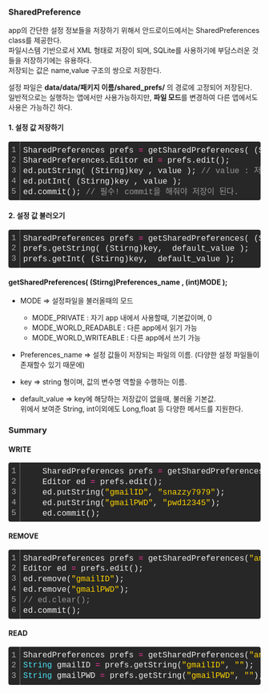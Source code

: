 ### SharedPreference

app의 간단한 설정 정보들을 저장하기 위해서 안드로이드에서는 SharedPreferences class를 제공한다.  
파일시스템 기반으로서 XML 형태로 저장이 되며, SQLite를 사용하기에 부담스러운 것들을 저장하기에는 유용하다.  
저장되는 값은 name,value 구조의 쌍으로 저장한다.  
  
설정 파일은 **data/data/패키지 이름/shared\_prefs/** 의 경로에 고정되어 저장된다.  
일반적으로는 실행하는 앱에서만 사용가능하지만, **파일 모드**를 변경하여 다른 앱에서도 사용은 가능하긴 하다.

#### 1\. 설정 값 저장하기

<table class="colorscripter-code-table" style="margin:0;padding:0;border:none;background-color:#272727;border-radius:4px;" cellspacing="0" cellpadding="0"><tbody><tr><td style="padding:6px;border-right:2px solid #4f4f4f"><div style="margin:0;padding:0;word-break:normal;text-align:right;color:#aaa;font-family:Consolas, 'Liberation Mono', Menlo, Courier, monospace !important;line-height:130%"><div style="line-height:130%">1</div><div style="line-height:130%">2</div><div style="line-height:130%">3</div><div style="line-height:130%">4</div><div style="line-height:130%">5</div></div></td><td style="padding:6px 0;text-align:left"><div style="margin:0;padding:0;color:#f0f0f0;font-family:Consolas, 'Liberation Mono', Menlo, Courier, monospace !important;line-height:130%"><div style="padding:0 6px; white-space:pre; line-height:130%">SharedPreferences&nbsp;prefs&nbsp;<span style="color:#0086b3"></span><span style="color:#ff3399">=</span>&nbsp;getSharedPreferences(&nbsp;(Stirng)Preferences_name&nbsp;,&nbsp;MODE_PRIVATE);</div><div style="padding:0 6px; white-space:pre; line-height:130%">SharedPreferences.Editor&nbsp;ed&nbsp;<span style="color:#0086b3"></span><span style="color:#ff3399">=</span>&nbsp;prefs.edit();</div><div style="padding:0 6px; white-space:pre; line-height:130%">ed.putString(&nbsp;(Stirng)key&nbsp;,&nbsp;value&nbsp;);&nbsp;<span style="color:#999999">//&nbsp;value&nbsp;:&nbsp;저장될&nbsp;값&nbsp;</span></div><div style="padding:0 6px; white-space:pre; line-height:130%">ed.putInt(&nbsp;(Stirng)key&nbsp;,&nbsp;value&nbsp;);</div><div style="padding:0 6px; white-space:pre; line-height:130%">ed.commit();&nbsp;<span style="color:#999999">//&nbsp;필수!&nbsp;commit을&nbsp;해줘야&nbsp;저장이&nbsp;된다.</span></div></div><div style="text-align:right;margin-top:-13px;margin-right:5px;font-size:9px;font-style:italic"><a href="http://colorscripter.com/info#e" target="_blank" style="color:#4f4f4ftext-decoration:none">Colored by Color Scripter</a></div></td><td style="vertical-align:bottom;padding:0 2px 4px 0"><a href="http://colorscripter.com/info#e" target="_blank" style="text-decoration:none;color:white"><span style="font-size:9px;word-break:normal;background-color:#4f4f4f;color:white;border-radius:10px;padding:1px">cs</span></a></td></tr></tbody></table>

#### 2\. 설정 값 불러오기

<table class="colorscripter-code-table" style="margin:0;padding:0;border:none;background-color:#272727;border-radius:4px;" cellspacing="0" cellpadding="0"><tbody><tr><td style="padding:6px;border-right:2px solid #4f4f4f"><div style="margin:0;padding:0;word-break:normal;text-align:right;color:#aaa;font-family:Consolas, 'Liberation Mono', Menlo, Courier, monospace !important;line-height:130%"><div style="line-height:130%">1</div><div style="line-height:130%">2</div><div style="line-height:130%">3</div></div></td><td style="padding:6px 0;text-align:left"><div style="margin:0;padding:0;color:#f0f0f0;font-family:Consolas, 'Liberation Mono', Menlo, Courier, monospace !important;line-height:130%"><div style="padding:0 6px; white-space:pre; line-height:130%">SharedPreferences&nbsp;prefs&nbsp;<span style="color:#0086b3"></span><span style="color:#ff3399">=</span>&nbsp;getSharedPreferences(&nbsp;(Stirng)Preferences_name&nbsp;,MODE_PRIVATE);</div><div style="padding:0 6px; white-space:pre; line-height:130%">prefs.getString(&nbsp;(Stirng)key,&nbsp;&nbsp;default_value&nbsp;);</div><div style="padding:0 6px; white-space:pre; line-height:130%">prefs.getInt(&nbsp;(Stirng)key,&nbsp;&nbsp;default_value&nbsp;);</div></div><div style="text-align:right;margin-top:-13px;margin-right:5px;font-size:9px;font-style:italic"><a href="http://colorscripter.com/info#e" target="_blank" style="color:#4f4f4ftext-decoration:none">Colored by Color Scripter</a></div></td><td style="vertical-align:bottom;padding:0 2px 4px 0"><a href="http://colorscripter.com/info#e" target="_blank" style="text-decoration:none;color:white"><span style="font-size:9px;word-break:normal;background-color:#4f4f4f;color:white;border-radius:10px;padding:1px">cs</span></a></td></tr></tbody></table>

#### getSharedPreferences( (Stirng)Preferences\_name , (int)MODE );

-   MODE => 설정파일을 불러올때의 모드
    
    -   MODE\_PRIVATE : 자기 app 내에서 사용할때, 기본값이며, 0
    -   MODE\_WORLD\_READABLE : 다른 app에서 읽기 가능
    -   MODE\_WORLD\_WRITEABLE : 다른 app에서 쓰기 가능
-   Preferences\_name => 설정 값들이 저장되는 파일의 이름. (다양한 설정 파일들이 존재할수 있기 때문에)
    
-   key => string 형이며, 값의 변수명 역할을 수행하는 이름.
    
-   default\_value => key에 해당하는 저장값이 없을때, 불러올 기본값.  
    위에서 보여준 String, int이외에도 Long,float 등 다양한 메서드를 지원한다.
    

### Summary

#### WRITE

<table class="colorscripter-code-table" style="margin:0;padding:0;border:none;background-color:#272727;border-radius:4px;" cellspacing="0" cellpadding="0"><tbody><tr><td style="padding:6px;border-right:2px solid #4f4f4f"><div style="margin:0;padding:0;word-break:normal;text-align:right;color:#aaa;font-family:Consolas, 'Liberation Mono', Menlo, Courier, monospace !important;line-height:130%"><div style="line-height:130%">1</div><div style="line-height:130%">2</div><div style="line-height:130%">3</div><div style="line-height:130%">4</div><div style="line-height:130%">5</div></div></td><td style="padding:6px 0;text-align:left"><div style="margin:0;padding:0;color:#f0f0f0;font-family:Consolas, 'Liberation Mono', Menlo, Courier, monospace !important;line-height:130%"><div style="padding:0 6px; white-space:pre; line-height:130%">&nbsp;&nbsp;&nbsp;&nbsp;SharedPreferences&nbsp;prefs&nbsp;<span style="color:#0086b3"></span><span style="color:#ff3399">=</span>&nbsp;getSharedPreferences(<span style="color:#ffd500">"CyLostPrefName"</span>,&nbsp;MODE_PRIVATE);</div><div style="padding:0 6px; white-space:pre; line-height:130%">&nbsp;&nbsp;&nbsp;&nbsp;Editor&nbsp;ed&nbsp;<span style="color:#0086b3"></span><span style="color:#ff3399">=</span>&nbsp;prefs.edit();</div><div style="padding:0 6px; white-space:pre; line-height:130%">&nbsp;&nbsp;&nbsp;&nbsp;ed.putString(<span style="color:#ffd500">"gmailID"</span>,&nbsp;<span style="color:#ffd500">"snazzy7979"</span>);</div><div style="padding:0 6px; white-space:pre; line-height:130%">&nbsp;&nbsp;&nbsp;&nbsp;ed.putString(<span style="color:#ffd500">"gmailPWD"</span>,&nbsp;<span style="color:#ffd500">"pwd12345"</span>);</div><div style="padding:0 6px; white-space:pre; line-height:130%">&nbsp;&nbsp;&nbsp;&nbsp;ed.commit();</div></div><div style="text-align:right;margin-top:-13px;margin-right:5px;font-size:9px;font-style:italic"><a href="http://colorscripter.com/info#e" target="_blank" style="color:#4f4f4ftext-decoration:none">Colored by Color Scripter</a></div></td><td style="vertical-align:bottom;padding:0 2px 4px 0"><a href="http://colorscripter.com/info#e" target="_blank" style="text-decoration:none;color:white"><span style="font-size:9px;word-break:normal;background-color:#4f4f4f;color:white;border-radius:10px;padding:1px">cs</span></a></td></tr></tbody></table>

#### REMOVE

<table class="colorscripter-code-table" style="margin:0;padding:0;border:none;background-color:#272727;border-radius:4px;" cellspacing="0" cellpadding="0"><tbody><tr><td style="padding:6px;border-right:2px solid #4f4f4f"><div style="margin:0;padding:0;word-break:normal;text-align:right;color:#aaa;font-family:Consolas, 'Liberation Mono', Menlo, Courier, monospace !important;line-height:130%"><div style="line-height:130%">1</div><div style="line-height:130%">2</div><div style="line-height:130%">3</div><div style="line-height:130%">4</div><div style="line-height:130%">5</div><div style="line-height:130%">6</div></div></td><td style="padding:6px 0;text-align:left"><div style="margin:0;padding:0;color:#f0f0f0;font-family:Consolas, 'Liberation Mono', Menlo, Courier, monospace !important;line-height:130%"><div style="padding:0 6px; white-space:pre; line-height:130%">SharedPreferences&nbsp;prefs&nbsp;<span style="color:#0086b3"></span><span style="color:#ff3399">=</span>&nbsp;getSharedPreferences(<span style="color:#ffd500">"androesPrefName"</span>,&nbsp;MODE_PRIVATE);&nbsp;&nbsp;&nbsp;&nbsp;&nbsp;&nbsp;&nbsp;&nbsp;&nbsp;&nbsp;&nbsp;&nbsp;</div><div style="padding:0 6px; white-space:pre; line-height:130%">Editor&nbsp;ed&nbsp;<span style="color:#0086b3"></span><span style="color:#ff3399">=</span>&nbsp;prefs.edit();</div><div style="padding:0 6px; white-space:pre; line-height:130%">ed.remove(<span style="color:#ffd500">"gmailID"</span>);</div><div style="padding:0 6px; white-space:pre; line-height:130%">ed.remove(<span style="color:#ffd500">"gmailPWD"</span>);</div><div style="padding:0 6px; white-space:pre; line-height:130%"><span style="color:#999999">//&nbsp;ed.clear();</span></div><div style="padding:0 6px; white-space:pre; line-height:130%">ed.commit();</div></div><div style="text-align:right;margin-top:-13px;margin-right:5px;font-size:9px;font-style:italic"><a href="http://colorscripter.com/info#e" target="_blank" style="color:#4f4f4ftext-decoration:none">Colored by Color Scripter</a></div></td><td style="vertical-align:bottom;padding:0 2px 4px 0"><a href="http://colorscripter.com/info#e" target="_blank" style="text-decoration:none;color:white"><span style="font-size:9px;word-break:normal;background-color:#4f4f4f;color:white;border-radius:10px;padding:1px">cs</span></a></td></tr></tbody></table>

#### READ

<table class="colorscripter-code-table" style="margin:0;padding:0;border:none;background-color:#272727;border-radius:4px;" cellspacing="0" cellpadding="0"><tbody><tr><td style="padding:6px;border-right:2px solid #4f4f4f"><div style="margin:0;padding:0;word-break:normal;text-align:right;color:#aaa;font-family:Consolas, 'Liberation Mono', Menlo, Courier, monospace !important;line-height:130%"><div style="line-height:130%">1</div><div style="line-height:130%">2</div><div style="line-height:130%">3</div></div></td><td style="padding:6px 0;text-align:left"><div style="margin:0;padding:0;color:#f0f0f0;font-family:Consolas, 'Liberation Mono', Menlo, Courier, monospace !important;line-height:130%"><div style="padding:0 6px; white-space:pre; line-height:130%">SharedPreferences&nbsp;prefs&nbsp;<span style="color:#0086b3"></span><span style="color:#ff3399">=</span>&nbsp;getSharedPreferences(<span style="color:#ffd500">"androesPrefName"</span>,&nbsp;MODE_PRIVATE);</div><div style="padding:0 6px; white-space:pre; line-height:130%"><span style="color:#4be6fa">String</span>&nbsp;gmailID&nbsp;<span style="color:#0086b3"></span><span style="color:#ff3399">=</span>&nbsp;prefs.getString(<span style="color:#ffd500">"gmailID"</span>,&nbsp;<span style="color:#ffd500">""</span>);</div><div style="padding:0 6px; white-space:pre; line-height:130%"><span style="color:#4be6fa">String</span>&nbsp;gmailPWD&nbsp;<span style="color:#0086b3"></span><span style="color:#ff3399">=</span>&nbsp;prefs.getString(<span style="color:#ffd500">"gmailPWD"</span>,&nbsp;<span style="color:#ffd500">""</span>);</div></div></td><td style="vertical-align:bottom;padding:0 2px 4px 0"><a href="http://colorscripter.com/info#e" target="_blank" style="text-decoration:none;color:white"><span style="font-size:9px;word-break:normal;background-color:#4f4f4f;color:white;border-radius:10px;padding:1px">cs</span></a></td></tr></tbody></table>
